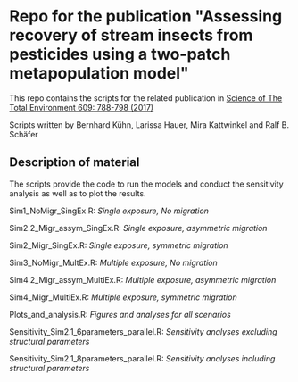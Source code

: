Repo for the publication "Assessing recovery of stream insects from pesticides using a two-patch metapopulation model"
====================================================================================================================

This repo contains the scripts for the related publication in [Science of The Total Environment 609: 788-798 (2017)](http://www.sciencedirect.com/science/article/pii/S0048969717319393)

Scripts written by Bernhard Kühn, Larissa Hauer, Mira Kattwinkel and Ralf B. Schäfer
  

## Description of material ##
The scripts provide the code to run the models and conduct the sensitivity analysis as well as to plot the results.

Sim1\_NoMigr\_SingEx.R:				*Single exposure, No migration*  

Sim2.2\_Migr\_assym\_SingEx.R:		*Single exposure, asymmetric migration*  

Sim2\_Migr\_SingEx.R:				*Single exposure, symmetric migration*   

Sim3\_NoMigr\_MultEx.R:				*Multiple exposure, No migration*  

Sim4.2\_Migr\_assym\_MultiEx.R:		*Multiple exposure, asymmetric migration*  

Sim4\_Migr\_MultiEx.R:				*Multiple exposure, symmetric migration*  

Plots\_and\_analysis.R:				*Figures and analyses for all scenarios*  

Sensitivity\_Sim2.1\_6parameters\_parallel.R: 	*Sensitivity analyses excluding structural parameters*  

Sensitivity\_Sim2.1\_8parameters\_parallel.R:	*Sensitivity analyses including structural parameters*



